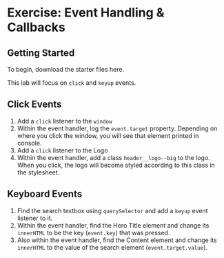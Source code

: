 # Exercise: Event Handling & Callbacks

## Getting Started
To begin, download the starter files here.

This lab will focus on `click` and `keyup` events.


## Click Events
1. Add a `click` listener to the `window`
2. Within the event handler, log the `event.target` property. Depending on where you click the window, you will see that element printed in console.
3. Add a `click` listener to the Logo
4. Within the event handler, add a class `header__logo--big` to the logo. When you click, the logo will become styled according to this class in the stylesheet.

## Keyboard Events
1. Find the search textbox using `querySelector` and add a `keyup` event listener to it.
2. Within the event handler, find the Hero Title element and change its `innerHTML` to be the key (`event.key`) that was pressed.
3. Also within the event handler, find the Content element and change its `innerHTML` to the value of the search element (`event.target.value`).